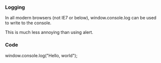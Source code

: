 ### Logging

In all modern browsers (not IE7 or below), window.console.log can be used to write to the console.

This is much less annoying than using alert.

### Code
window.console.log("Hello, world");
